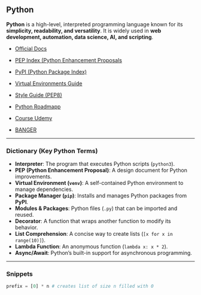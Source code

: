 ## Python

**Python** is a high-level, interpreted programming language known for its **simplicity, readability, and versatility**. It is widely used in **web development, automation, data science, AI, and scripting**.

- [Official Docs](https://docs.python.org/3/)
- [PEP Index (Python Enhancement Proposals](https://peps.python.org/)
- [PyPI (Python Package Index)](https://pypi.org/)
- [Virtual Environments Guide](https://docs.python.org/3/library/venv.html)
- [Style Guide (PEP8)](https://peps.python.org/pep-0008/)

- [Python Roadmapp](https://roadmap.sh/python)
- [Course Udemy](https://www.udemy.com/course/complete-python-bootcamp/learn/lecture/9388518#overview)
- [BANGER](https://www.youtube.com/watch?v=lvO88XxNAzs&ab_channel=stoneycodes)

---

### Dictionary (Key Python Terms)

- **Interpreter**: The program that executes Python scripts (`python3`).
- **PEP (Python Enhancement Proposal)**: A design document for Python improvements.
- **Virtual Environment (`venv`)**: A self-contained Python environment to manage dependencies.
- **Package Manager (`pip`)**: Installs and manages Python packages from **PyPI**.
- **Modules & Packages**: Python files (`.py`) that can be imported and reused.
- **Decorator**: A function that wraps another function to modify its behavior.
- **List Comprehension**: A concise way to create lists (`[x for x in range(10)]`).
- **Lambda Function**: An anonymous function (`lambda x: x * 2`).
- **Async/Await**: Python’s built-in support for asynchronous programming.

---

### Snippets

```py
prefix = [0] * n # creates list of size n filled with 0
```